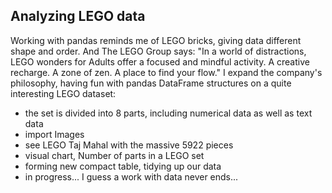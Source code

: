 ## Analyzing LEGO data
Working with pandas reminds me of LEGO bricks, giving data different shape and order. And The LEGO Group says: "In a world of distractions, LEGO wonders for Adults offer a focused and mindful activity. A creative recharge. A zone of zen. A place to find your flow." I expand the company's philosophy, having fun with pandas DataFrame structures on a quite interesting LEGO dataset:

- the set is divided into 8 parts, including numerical data as well as text data
- import Images
- see LEGO Taj Mahal with the massive 5922 pieces
- visual chart, Number of parts in a LEGO set
- forming new compact table, tidying up our data
- in progress... I guess a work with data never ends...
